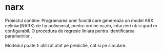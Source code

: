 # narx
Proiectul contine:
  Programarea unei functii care genereaza un model ARX neliniar(NARX) de tip polinomial, pentru ordine na,nb, intarzieri nk si grad m configurabil.
  O procedura de regresie liniara pentru identificarea parametrilor .
 
Modedul poate fi utilizat atat pe predictie, cat si pe simulare.
